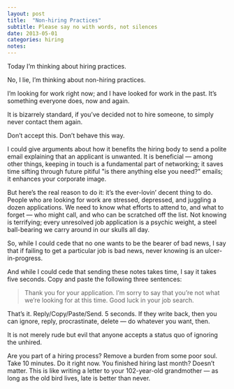 ```yaml
---
layout: post
title:  "Non-hiring Practices"
subtitle: Please say no with words, not silences
date: 2013-05-01
categories: hiring
notes: 
---
```


Today I’m thinking about hiring practices.

No, I lie, I’m thinking about non-hiring practices.

I’m looking for work right now; and I have looked for work in the past. It’s something everyone does, now and again.

It is bizarrely standard, if you’ve decided not to hire someone, to simply never contact them again.

Don’t accept this. Don’t behave this way.

I could give arguments about how it benefits the hiring body to send a polite email explaining that an applicant is unwanted. It is beneficial — among other things, keeping in touch is a fundamental part of networking; it saves time sifting through future pitiful "is there anything else you need?" emails; it enhances your corporate image.

But here’s the real reason to do it: it’s the ever-lovin’ decent thing to do. People who are looking for work are stressed, depressed, and juggling a dozen applications. We need to know what efforts to attend to, and what to forget — who might call, and who can be scratched off the list. Not knowing is terrifying; every unresolved job application is a psychic weight, a steel ball-bearing we carry around in our skulls all day.

So, while I could cede that no one wants to be the bearer of bad news, I say that if failing to get a particular job is bad news, never knowing is an ulcer-in-progress.

And while I could cede that sending these notes takes time, I say it takes five seconds. Copy and paste the following three sentences:

> Thank you for your application. I’m sorry to say that you’re not what we’re looking for at this time. Good luck in your job search.

That’s it. <acronym>Reply/Copy/Paste/Send</acronym>. 5 seconds. If they write back, then you can ignore, reply, procrastinate, delete — do whatever you want, then.

It is not merely rude but evil that anyone accepts a status quo of ignoring the unhired.

Are you part of a hiring process? Remove a burden from some poor soul. Take 10 minutes. Do it right now. You finished hiring last month? Doesn’t matter. This is like writing a letter to your 102-year-old grandmother — as long as the old bird lives, late is better than never.